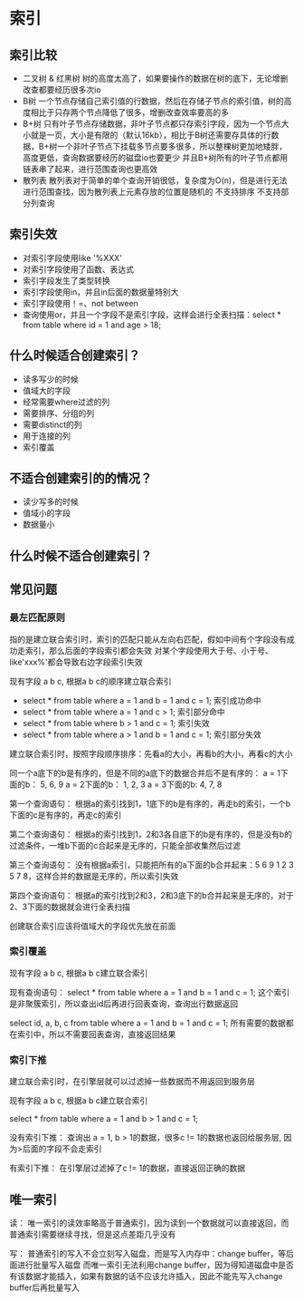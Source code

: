 # 索引

## 索引比较

- 二叉树 & 红黑树
  树的高度太高了，如果要操作的数据在树的底下，无论增删改查都要经历很多次io
- B树
  一个节点存储自己索引值的行数据，然后在存储子节点的索引值，树的高度相比于只存两个节点降低了很多，增删改查效率要高的多
- B+树
  只有叶子节点存储数据，非叶子节点都只存索引字段，因为一个节点大小就是一页，大小是有限的（默认16kb），相比于B树还需要存具体的行数据，B+树一个非叶子节点下挂载多节点要多很多，所以整棵树更加地矮胖，高度更低，查询数据要经历的磁盘io也要更少
  并且B+树所有的叶子节点都用链表串了起来，进行范围查询也更高效
- 散列表
  散列表对于简单的单个查询开销很低，复杂度为O(n)，但是进行无法进行范围查找，因为散列表上元素存放的位置是随机的
  不支持排序
  不支持部分列查询

## 索引失效

- 对索引字段使用like '%XXX'
- 对索引字段使用了函数、表达式
- 索引字段发生了类型转换
- 索引字段使用in，并且in后面的数据量特别大
- 索引字段使用！=、not between
- 查询使用or，并且一个字段不是索引字段，这样会进行全表扫描：select * from table where id = 1 and age > 18;

## 什么时候适合创建索引？

- 读多写少的时候
- 值域大的字段
- 经常需要where过滤的列
- 需要排序、分组的列
- 需要distinct的列
- 用于连接的列
- 索引覆盖

## 不适合创建索引的的情况？

- 读少写多的时候
- 值域小的字段
- 数据量小

## 什么时候不适合创建索引？

## 常见问题

### 最左匹配原则

指的是建立联合索引时，索引的匹配只能从左向右匹配，假如中间有个字段没有成功走索引，那么后面的字段索引都会失效
对某个字段使用大于号、小于号、like'xxx%'都会导致右边字段索引失效

现有字段 a b c, 根据a b c的顺序建立联合索引

- select * from table where a = 1 and b = 1 and c = 1;  索引成功命中
- select * from table where a = 1 and c > 1;            索引部分命中
- select * from table where b > 1 and c = 1;            索引失效
- select * from table where a > 1 and b = 1 and c = 1;  索引部分失效

建立联合索引时，按照字段顺序排序：先看a的大小，再看b的大小，再看c的大小

同一个a底下的b是有序的，但是不同的a底下的数据合并后不是有序的：
a = 1下面的b： 5, 6, 9
a = 2下面的b： 1, 2, 3
a = 3下面的b:  4, 7, 8

第一个查询语句：
根据a的索引找到1，1底下的b是有序的，再走b的索引，一个b下面的c是有序的，再走c的索引

第二个查询语句：
根据a的索引找到1，2和3各自底下的b是有序的，但是没有b的过滤条件，一堆b下面的c合起来是无序的，只能全部收集然后过滤

第三个查询语句：
没有根据a索引，只能把所有的a下面的b合并起来：5 6 9 1 2 3 5 7 8，这样合并的数据是无序的，所以索引失效

第四个查询语句：
根据a的索引找到2和3，2和3底下的b合并起来是无序的，对于2、3下面的数据就会进行全表扫描

创建联合索引应该将值域大的字段优先放在前面

### 索引覆盖

现有字段 a b c, 根据a b c建立联合索引

现有查询语句：
select * from table where a = 1 and b = 1 and c = 1;
这个索引是非聚簇索引，所以查出id后再进行回表查询，查询出行数据返回

select id, a, b, c from table where a = 1 and b = 1 and c = 1;
所有需要的数据都在索引中，所以不需要回表查询，直接返回结果

### 索引下推

建立联合索引时，在引擎层就可以过滤掉一些数据而不用返回到服务层

现有字段 a b c, 根据a b c建立联合索引

select * from table where a = 1 and b > 1 and c = 1;

没有索引下推：
查询出 a = 1, b > 1的数据，很多c != 1的数据也返回给服务层, 因为>后面的字段不会走索引

有索引下推：
在引擎层过滤掉了c != 1的数据，直接返回正确的数据

## 唯一索引

读：
唯一索引的读效率略高于普通索引，因为读到一个数据就可以直接返回，而普通索引需要继续寻找，但是这点差距几乎没有

写：
普通索引的写入不会立刻写入磁盘，而是写入内存中：change buffer，等后面进行批量写入磁盘
而唯一索引无法利用change buffer，因为得知道磁盘中是否有该数据才能插入，如果有数据的话不应该允许插入，因此不能先写入change buffer后再批量写入
